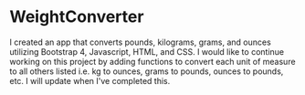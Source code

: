 # WeightConverter
I created an app that converts pounds, kilograms, grams, and ounces utilizing Bootstrap 4, Javascript, HTML, and CSS.
I would like to continue working on this project by adding functions to convert each unit of measure to all others listed i.e. kg to ounces, grams to pounds, ounces to pounds, etc.
I will update when I've completed this.
